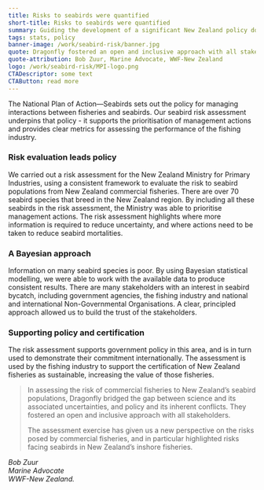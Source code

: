 ```yaml
---
title: Risks to seabirds were quantified
short-title: Risks to seabirds were quantified
summary: Guiding the development of a significant New Zealand policy document
tags: stats, policy
banner-image: /work/seabird-risk/banner.jpg
quote: Dragonfly fostered an open and inclusive approach with all stakeholders.
quote-attribution: Bob Zuur, Marine Advocate, WWF-New Zealand
logo: /work/seabird-risk/MPI-logo.png
CTADescriptor: some text
CTAButton: read more
---
```


The National Plan of Action&mdash;Seabirds sets out the policy for managing
interactions between fisheries and seabirds. Our seabird risk assessment
underpins that policy - it supports the prioritisation of management actions
and provides clear metrics for assessing the performance of the fishing
industry.

<!--more-->

### Risk evaluation leads policy

We carried out a risk assessment for the New Zealand Ministry for Primary Industries, using a consistent
framework to evaluate the risk to seabird populations from New Zealand commercial fisheries. There are over 70 seabird
species that breed in the New Zealand region. By including all these seabirds in the
risk assessment, the Ministry was able to prioritise management actions. The risk assessment highlights
where more information is required to reduce uncertainty, and where actions need to be taken to reduce seabird mortalities.

### A Bayesian approach

Information on many seabird species is poor. By using Bayesian statistical modelling, we were able to work with
the available data to produce consistent results. There are many stakeholders with an interest in seabird
bycatch, including government agencies, the fishing industry and national and international Non-Governmental Organisations.
A clear, principled approach allowed us to build the trust of the stakeholders.

### Supporting policy and certification

The risk assessment supports government policy in this area, and is in turn used to demonstrate their commitment internationally. The assessment
is used by the fishing industry to support the certification of New Zealand fisheries as sustainable, increasing the value of those fisheries.

> In assessing the risk of commercial fisheries to New Zealand’s seabird populations,
> Dragonfly bridged the gap between science and its associated uncertainties, and policy
> and its inherent conflicts. They fostered an open and inclusive approach with all stakeholders.
>
> The assessment exercise has given us a new perspective on the risks posed by commercial fisheries, and in particular highlighted risks facing seabirds in New Zealand’s inshore fisheries.

<cite>Bob Zuur<br />
Marine Advocate<br />WWF-New Zealand.</cite>
